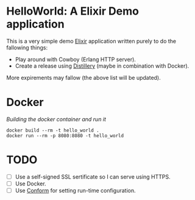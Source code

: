 # HelloWorld: A Elixir Demo application

This is a very simple demo [Elixir](http://elixir-lang.github.io/) application written purely to do the fallowing things:

- Play around with Cowboy (Erlang HTTP server).
- Create a release using [Distillery](https://github.com/bitwalker/distillery) (maybe in combination with Docker).

More expirements may fallow (the above list will be updated).

# Docker

*Building the docker container and run it*

```
docker build --rm -t hello_world .
docker run --rm -p 8080:8080 -t hello_world
```

# TODO

- [ ] Use a self-signed SSL sertificate so I can serve using HTTPS.
- [ ] Use Docker.
- [ ] Use [Conform](https://github.com/bitwalker/conform) for setting run-time configuration.
